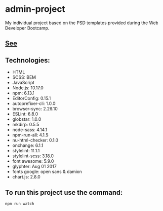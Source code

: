 # admin-project
My individual project based on the PSD templates provided during the Web Developer Bootcamp.

## [See]()

## Technologies:
- HTML
- SCSS: BEM
- JavaScript
- Node.js: 10.17.0
- npm: 6.13.1
- EditorConfig: 0.15.1
- autoprefixer-cli: 1.0.0
- browser-sync: 2.26.10
- ESLint: 6.8.0
- globstar: 1.0.0
- mkdirp: 0.5.5
- node-sass: 4.14.1
- npm-run-all: 4.1.5
- nu-html-checker: 0.1.0
- onchange: 6.1.1
- stylelint: 11.1.1
- stylelint-scss: 3.18.0
- font awesome: 5.9.0
- glyphter: Aug 01 2017
- fonts google: open sans & damion
- chart.js: 2.8.0

## To run this project use the command:
`npm run watch`

